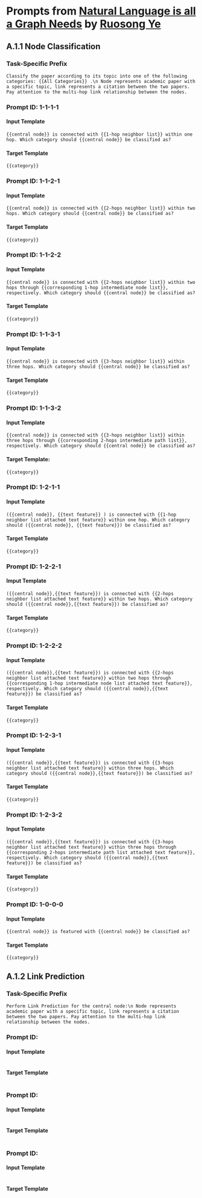 # Prompts from [Natural Language is all a Graph Needs](https://arxiv.org/abs/2308.07134) by [Ruosong Ye](https://www.linkedin.com/in/ruosong-ye-a0507724b/)

## A.1.1 Node Classification

### Task-Specific Prefix

```
Classify the paper according to its topic into one of the following categories: {{All Categories}} .\n Node represents academic paper with a specific topic, link represents a citation between the two papers. Pay attention to the multi-hop link relationship between the nodes.
```

### Prompt ID: 1-1-1-1

#### Input Template

```
{{central node}} is connected with {{1-hop neighbor list}} within one hop. Which category should {{central node}} be classified as?
```

#### Target Template

```
{{category}}
```

### Prompt ID: 1-1-2-1

#### Input Template

```
{{central node}} is connected with {{2-hops neighbor list}} within two hops. Which category should {{central node}} be classified as?
```

#### Target Template

```
{{category}}
```

### Prompt ID: 1-1-2-2

#### Input Template

```
{{central node}} is connected with {{2-hops neighbor list}} within two hops through {{corresponding 1-hop intermediate node list}}, respectively. Which category should {{central node}} be classified as?
```

#### Target Template

```
{{category}}
```

### Prompt ID: 1-1-3-1

#### Input Template

```
{{central node}} is connected with {{3-hops neighbor list}} within three hops. Which category should {{central node}} be classified as?
```

#### Target Template

```
{{category}}
```

### Prompt ID: 1-1-3-2

#### Input Template

```
{{central node}} is connected with {{3-hops neighbor list}} within three hops through {{corresponding 2-hops intermediate path list}}, respectively. Which category should {{central node}} be classified as?
```

#### Target Template:

```
{{category}}
```

### Prompt ID: 1-2-1-1

#### Input Template

```
({{central node}}, {{text feature}} ) is connected with {{1-hop neighbor list attached text feature}} within one hop. Which category should ({{central node}}, {{text feature}}) be classified as?
```

#### Target Template

```
{{category}}
```

### Prompt ID: 1-2-2-1

#### Imput Template

```
({{central node}},{{text feature}}) is connected with {{2-hops neighbor list attached text feature}} within two hops. Which category should ({{central node}},{{text feature}}) be classified as?
```

#### Target Template

```
{{category}}
```

### Prompt ID: 1-2-2-2

#### Input Template

```
({{central node}},{{text feature}}) is connected with {{2-hops neighbor list attached text feature}} within two hops through {{corresponding 1-hop intermediate node list attached text feature}}, respectively. Which category should ({{central node}},{{text feature}}) be classified as?
```

#### Target Template

```
{{category}}
```

### Prompt ID: 1-2-3-1

#### Input Template

```
({{central node}},{{text feature}}) is connected with {{3-hops neighbor list attached text feature}} within three hops. Which category should ({{central node}},{{text feature}}) be classified as?
```

#### Target Template

```
{{category}}
```


### Prompt ID: 1-2-3-2

#### Input Template

```
({{central node}},{{text feature}}) is connected with {{3-hops neighbor list attached text feature}} within three hops through {{corresponding 2-hops intermediate path list attached text feature}}, respectively. Which category should ({{central node}},{{text feature}}) be classified as?
```

#### Target Template

```
{{category}}
```

### Prompt ID: 1-0-0-0

#### Input Template

```
{{central node}} is featured with {{central node}} be classified as?
```

#### Target Template

```
{{category}}
```

## A.1.2 Link Prediction

### Task-Specific Prefix

```
Perform Link Prediction for the central node:\n Node represents academic paper with a specific topic, link represents a citation between the two papers. Pay attention to the multi-hop link relationship between the nodes.
```

### Prompt ID: 

#### Input Template

```

```

#### Target Template

```

```


### Prompt ID: 

#### Input Template

```

```

#### Target Template

```

```


### Prompt ID: 

#### Input Template

```

```

#### Target Template

```

```
